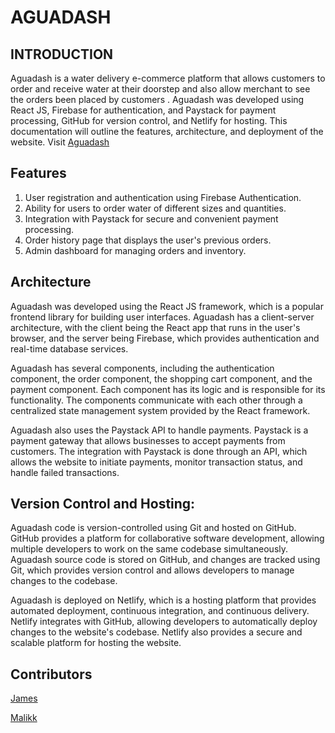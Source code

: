 # AGUADASH

## INTRODUCTION

Aguadash is a water delivery e-commerce platform that allows customers to order and receive water at their doorstep and also allow merchant to see the orders been placed by customers . Aguadash  was developed using React JS, Firebase for authentication, and Paystack for payment processing, GitHub for version control, and Netlify for hosting. This documentation will outline the features, architecture, and deployment of the website. Visit [Aguadash](https://admin-aguadash.netlify.app/)


## Features

1. User registration and authentication using Firebase Authentication.
2. Ability for users to order water of different sizes and quantities.
3. Integration with Paystack for secure and convenient payment processing.
4. Order history page that displays the user's previous orders.
5. Admin dashboard for managing orders and inventory.


## Architecture

Aguadash was developed using the React JS framework, which is a popular frontend library for building user interfaces. Aguadash has a client-server architecture, with the client being the React app that runs in the user's browser, and the server being Firebase, which provides authentication and real-time database services.

Aguadash has several components, including the authentication component, the order component, the shopping cart component, and the payment component. Each component has its logic and is responsible for its functionality. The components communicate with each other through a centralized state management system provided by the React framework.

Aguadash also uses the Paystack API to handle payments. Paystack is a payment gateway that allows businesses to accept payments from customers. The integration with Paystack is done through an API, which allows the website to initiate payments, monitor transaction status, and handle failed transactions.

## Version Control and Hosting:

Aguadash code is version-controlled using Git and hosted on GitHub. GitHub provides a platform for collaborative software development, allowing multiple developers to work on the same codebase simultaneously. Aguadash source code is stored on GitHub, and changes are tracked using Git, which provides version control and allows developers to manage changes to the codebase.

Aguadash is deployed on Netlify, which is a hosting platform that provides automated deployment, continuous integration, and continuous delivery. Netlify integrates with GitHub, allowing developers to automatically deploy changes to the website's codebase. Netlify also provides a secure and scalable platform for hosting the website.

## Contributors

[James](https://github.com/JamesVictor-O)

[Malikk](https://github.com/7malikk)
